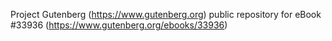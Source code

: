 Project Gutenberg (https://www.gutenberg.org) public repository for eBook #33936 (https://www.gutenberg.org/ebooks/33936)
